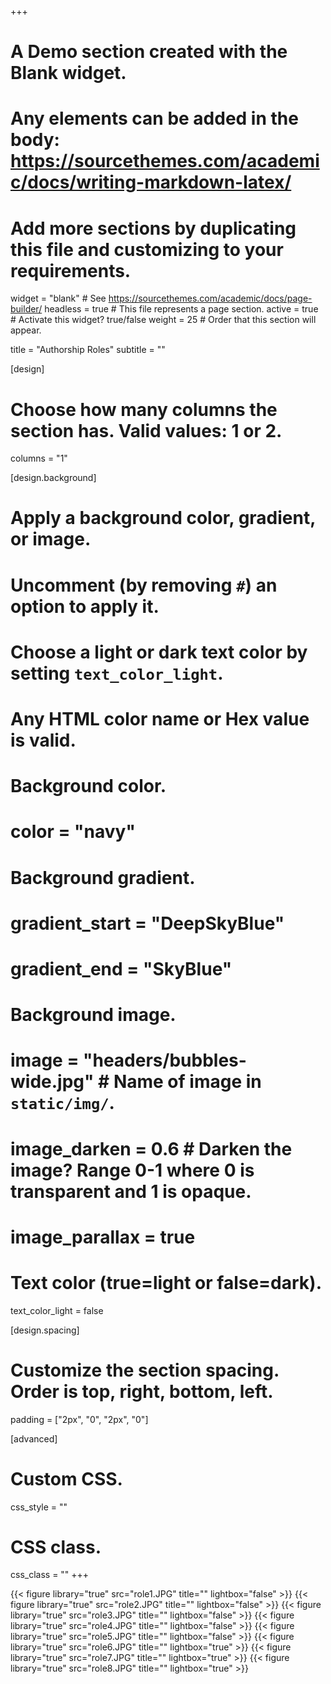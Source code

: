 +++
# A Demo section created with the Blank widget.
# Any elements can be added in the body: https://sourcethemes.com/academic/docs/writing-markdown-latex/
# Add more sections by duplicating this file and customizing to your requirements.

widget = "blank"  # See https://sourcethemes.com/academic/docs/page-builder/
headless = true  # This file represents a page section.
active = true  # Activate this widget? true/false
weight = 25  # Order that this section will appear.

title = "Authorship Roles"
subtitle = ""

[design]
  # Choose how many columns the section has. Valid values: 1 or 2.
  columns = "1"

[design.background]
  # Apply a background color, gradient, or image.
  #   Uncomment (by removing `#`) an option to apply it.
  #   Choose a light or dark text color by setting `text_color_light`.
  #   Any HTML color name or Hex value is valid.

  # Background color.
  # color = "navy"
  
  # Background gradient.
  # gradient_start = "DeepSkyBlue"
  # gradient_end = "SkyBlue"
  
  # Background image.
  # image = "headers/bubbles-wide.jpg"  # Name of image in `static/img/`.
  # image_darken = 0.6  # Darken the image? Range 0-1 where 0 is transparent and 1 is opaque.
  # image_parallax = true

  # Text color (true=light or false=dark).
  text_color_light = false

[design.spacing]
  # Customize the section spacing. Order is top, right, bottom, left.
  padding = ["2px", "0", "2px", "0"]

[advanced]
 # Custom CSS. 
 css_style = ""
 
 # CSS class.
 css_class = ""
+++


{{< figure library="true" src="role1.JPG" title="" lightbox="false" >}}
{{< figure library="true" src="role2.JPG" title="" lightbox="false" >}}
{{< figure library="true" src="role3.JPG" title="" lightbox="false" >}}
{{< figure library="true" src="role4.JPG" title="" lightbox="false" >}}
{{< figure library="true" src="role5.JPG" title="" lightbox="false" >}}
{{< figure library="true" src="role6.JPG" title="" lightbox="true" >}}
{{< figure library="true" src="role7.JPG" title="" lightbox="true" >}}
{{< figure library="true" src="role8.JPG" title="" lightbox="true" >}}


